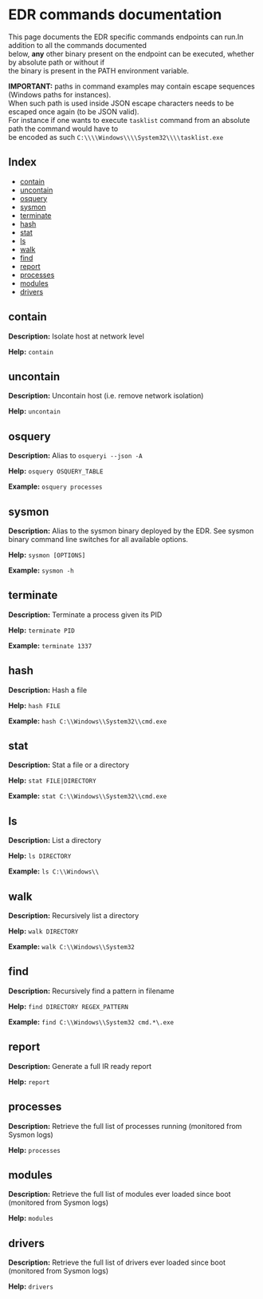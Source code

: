 # EDR commands documentation

This page documents the EDR specific commands endpoints can run.In addition to all the commands documented\
below, **any** other binary present on the endpoint can be executed, whether by absolute path or without if\
the binary is present in the PATH environment variable.

**IMPORTANT:** paths in command examples may contain escape sequences (Windows paths for instances).\
When such path is used inside JSON escape characters needs to be escaped once again (to be JSON valid).\
For instance if one wants to execute `tasklist` command from an absolute path the command would have to\
be encoded as such `C:\\\\Windows\\\\System32\\\\tasklist.exe`


## Index
* [contain](#contain)
* [uncontain](#uncontain)
* [osquery](#osquery)
* [sysmon](#sysmon)
* [terminate](#terminate)
* [hash](#hash)
* [stat](#stat)
* [ls](#ls)
* [walk](#walk)
* [find](#find)
* [report](#report)
* [processes](#processes)
* [modules](#modules)
* [drivers](#drivers)

## contain

**Description:** Isolate host at network level

**Help:** `contain`


## uncontain

**Description:** Uncontain host (i.e. remove network isolation)

**Help:** `uncontain`


## osquery

**Description:** Alias to `osqueryi --json -A`

**Help:** `osquery OSQUERY_TABLE`

**Example:** `osquery processes`


## sysmon

**Description:** Alias to the sysmon binary deployed by the EDR. See sysmon binary command line switches for all available options.

**Help:** `sysmon [OPTIONS]`

**Example:** `sysmon -h`


## terminate

**Description:** Terminate a process given its PID

**Help:** `terminate PID`

**Example:** `terminate 1337`


## hash

**Description:** Hash a file

**Help:** `hash FILE`

**Example:** `hash C:\\Windows\\System32\\cmd.exe`


## stat

**Description:** Stat a file or a directory

**Help:** `stat FILE|DIRECTORY`

**Example:** `stat C:\\Windows\\System32\\cmd.exe`


## ls

**Description:** List a directory

**Help:** `ls DIRECTORY`

**Example:** `ls C:\\Windows\\`


## walk

**Description:** Recursively list a directory

**Help:** `walk DIRECTORY`

**Example:** `walk C:\\Windows\\System32`


## find

**Description:** Recursively find a pattern in filename

**Help:** `find DIRECTORY REGEX_PATTERN`

**Example:** `find C:\\Windows\\System32 cmd.*\.exe`


## report

**Description:** Generate a full IR ready report

**Help:** `report`


## processes

**Description:** Retrieve the full list of processes running (monitored from Sysmon logs)

**Help:** `processes`


## modules

**Description:** Retrieve the full list of modules ever loaded since boot (monitored from Sysmon logs)

**Help:** `modules`


## drivers

**Description:** Retrieve the full list of drivers ever loaded since boot (monitored from Sysmon logs)

**Help:** `drivers`


